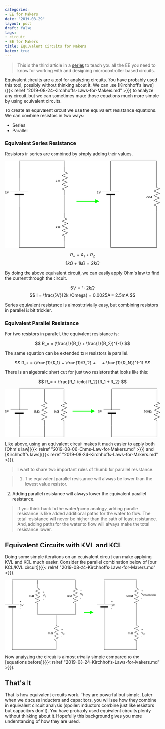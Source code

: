 ```yaml
---
categories:
- EE for Makers
date: "2019-08-29"
layout: post
draft: false
tags:
- circuit
- EE for Makers
title: Equivalent Circuits for Makers
katex: true
---
```


> This is the third article in a [series](/tags/EE-for-Makers/) to teach you all the EE you need to know for working with and designing microcontroller based circuits.

Equivalent circuits are a tool for analyzing circuits. You have probably used this tool, possibly without thinking about it. We can use [Kirchhoff's laws]({{< relref "2019-08-24-Kirchhoffs-Laws-for-Makers.md" >}}) to analyze any circuit, but we can sometimes make those equations much more simple by using equivalent circuits.

To create an equivalent circuit we use the equivalent resistance equations. We can combine resistors in two ways:

- Series
- Parallel

### Equivalent Series Resistance

Resistors in series are combined by simply adding their values.

<center>
<svg xmlns="http://www.w3.org/2000/svg" style="background-color: rgb(255, 255, 255);" xmlns:xlink="http://www.w3.org/1999/xlink" version="1.1" width="540px" height="302px" viewBox="-0.5 -0.5 540 302"><defs/><g><path d="M 208.14 280.14 L 208.14 300.14 L 48.14 300.14 L 48.14 160.14" fill="none" stroke="#000000" stroke-miterlimit="10" pointer-events="none"/><path d="M 158 230 L 176 230 L 180 220 L 188 240 L 196 220 L 204 240 L 212 220 L 220 240 L 228 220 L 236 240 L 240 230 L 258 230" fill="none" stroke="#000000" stroke-miterlimit="10" transform="rotate(90,208,230)" pointer-events="none"/><g transform="translate(169.5,223.5)"><switch><foreignObject style="overflow:visible;" pointer-events="all" width="25" height="12" requiredFeatures="http://www.w3.org/TR/SVG11/feature#Extensibility"><div xmlns="http://www.w3.org/1999/xhtml" style="display: inline-block; font-size: 12px; font-family: Verdana; color: rgb(0, 0, 0); line-height: 1.2; vertical-align: top; white-space: nowrap; text-align: right;"><div xmlns="http://www.w3.org/1999/xhtml" style="display:inline-block;text-align:inherit;text-decoration:inherit;">1k<b>Ω</b></div></div></foreignObject><text x="13" y="12" fill="#000000" text-anchor="middle" font-size="12px" font-family="Verdana">1k&lt;b&gt;Ω&lt;/b&gt;</text></switch></g><path d="M 48.14 60.14 L 48.14 0.14 L 208.14 0.14 L 208.14 20.14" fill="none" stroke="#000000" stroke-miterlimit="10" pointer-events="none"/><path d="M -2 110 L 43 110 M 53 80 L 53 140 M 53 110 L 98 110" fill="none" stroke="#000000" stroke-miterlimit="10" transform="translate(0,110)scale(1,-1)translate(0,-110)rotate(-270,48,110)" pointer-events="none"/><rect x="39" y="95" width="4" height="30" fill="#000000" stroke="#000000" transform="translate(0,110)scale(1,-1)translate(0,-110)rotate(-270,48,110)" pointer-events="none"/><g transform="translate(-1.5,103.5)"><switch><foreignObject style="overflow:visible;" pointer-events="all" width="16" height="12" requiredFeatures="http://www.w3.org/TR/SVG11/feature#Extensibility"><div xmlns="http://www.w3.org/1999/xhtml" style="display: inline-block; font-size: 12px; font-family: Verdana; color: rgb(0, 0, 0); line-height: 1.2; vertical-align: top; white-space: nowrap; text-align: right;"><div xmlns="http://www.w3.org/1999/xhtml" style="display:inline-block;text-align:inherit;text-decoration:inherit;">5V</div></div></foreignObject><text x="8" y="12" fill="#000000" text-anchor="middle" font-size="12px" font-family="Verdana">5V</text></switch></g><path d="M 208.14 120.14 L 208.14 180.14" fill="none" stroke="#000000" stroke-miterlimit="10" pointer-events="none"/><path d="M 158 70 L 176 70 L 180 60 L 188 80 L 196 60 L 204 80 L 212 60 L 220 80 L 228 60 L 236 80 L 240 70 L 258 70" fill="none" stroke="#000000" stroke-miterlimit="10" transform="rotate(90,208,70)" pointer-events="none"/><g transform="translate(169.5,63.5)"><switch><foreignObject style="overflow:visible;" pointer-events="all" width="25" height="12" requiredFeatures="http://www.w3.org/TR/SVG11/feature#Extensibility"><div xmlns="http://www.w3.org/1999/xhtml" style="display: inline-block; font-size: 12px; font-family: Verdana; color: rgb(0, 0, 0); line-height: 1.2; vertical-align: top; white-space: nowrap; text-align: right;"><div xmlns="http://www.w3.org/1999/xhtml" style="display:inline-block;text-align:inherit;text-decoration:inherit;">1k<b>Ω</b></div></div></foreignObject><text x="13" y="12" fill="#000000" text-anchor="middle" font-size="12px" font-family="Verdana">1k&lt;b&gt;Ω&lt;/b&gt;</text></switch></g><path d="M 248 140 L 315.65 140" fill="none" stroke="#00ff00" stroke-width="3" stroke-miterlimit="10" pointer-events="none"/><path d="M 324.65 140 L 315.65 144.5 L 315.65 135.5 Z" fill="#00ff00" stroke="#00ff00" stroke-width="3" stroke-miterlimit="10" pointer-events="none"/><path d="M 528.14 175 L 528.14 300.14 L 368.14 300.14 L 368.14 160.14" fill="none" stroke="#000000" stroke-miterlimit="10" pointer-events="none"/><path d="M 528.14 75 L 528.14 20" fill="none" stroke="#000000" stroke-miterlimit="10" pointer-events="none"/><path d="M 478 125 L 496 125 L 500 115 L 508 135 L 516 115 L 524 135 L 532 115 L 540 135 L 548 115 L 556 135 L 560 125 L 578 125" fill="none" stroke="#000000" stroke-miterlimit="10" transform="rotate(90,528,125)" pointer-events="none"/><g transform="translate(489.5,118.5)"><switch><foreignObject style="overflow:visible;" pointer-events="all" width="25" height="12" requiredFeatures="http://www.w3.org/TR/SVG11/feature#Extensibility"><div xmlns="http://www.w3.org/1999/xhtml" style="display: inline-block; font-size: 12px; font-family: Verdana; color: rgb(0, 0, 0); line-height: 1.2; vertical-align: top; white-space: nowrap; text-align: right;"><div xmlns="http://www.w3.org/1999/xhtml" style="display:inline-block;text-align:inherit;text-decoration:inherit;">2k<b>Ω</b></div></div></foreignObject><text x="13" y="12" fill="#000000" text-anchor="middle" font-size="12px" font-family="Verdana">2k&lt;b&gt;Ω&lt;/b&gt;</text></switch></g><path d="M 368.14 60.14 L 368.14 0.14 L 528.14 0.14 L 528.14 20.14" fill="none" stroke="#000000" stroke-miterlimit="10" pointer-events="none"/><path d="M 318 110 L 363 110 M 373 80 L 373 140 M 373 110 L 418 110" fill="none" stroke="#000000" stroke-miterlimit="10" transform="translate(0,110)scale(1,-1)translate(0,-110)rotate(-270,368,110)" pointer-events="none"/><rect x="359" y="95" width="4" height="30" fill="#000000" stroke="#000000" transform="translate(0,110)scale(1,-1)translate(0,-110)rotate(-270,368,110)" pointer-events="none"/><g transform="translate(318.5,103.5)"><switch><foreignObject style="overflow:visible;" pointer-events="all" width="16" height="12" requiredFeatures="http://www.w3.org/TR/SVG11/feature#Extensibility"><div xmlns="http://www.w3.org/1999/xhtml" style="display: inline-block; font-size: 12px; font-family: Verdana; color: rgb(0, 0, 0); line-height: 1.2; vertical-align: top; white-space: nowrap; text-align: right;"><div xmlns="http://www.w3.org/1999/xhtml" style="display:inline-block;text-align:inherit;text-decoration:inherit;">5V</div></div></foreignObject><text x="8" y="12" fill="#000000" text-anchor="middle" font-size="12px" font-family="Verdana">5V</text></switch></g></g></svg>
</center>

$$ R_= = R_1 + R_2 $$
$$ 1k \Omega + 1k \Omega = 2k \Omega $$

By doing the above equivalent circuit, we can easily apply Ohm's law to find the current through the circuit.

$$ 5V = I \cdot 2k \Omega $$
$$ I = \frac{5V}{2k \Omega} = 0.0025A = 2.5mA $$

Series equivalent resistance is almost trivially easy, but combining resistors in parallel is bit trickier.

### Equivalent Parallel Resistance

For two resistors in parallel, the equivalent resistance is:

$$ R_= = (\frac{1}{R_1} + \frac{1}{R_2})^{-1} $$

The same equation can be extended to `N` resistors in parallel.

$$ R_= = (\frac{1}{R_1} + \frac{1}{R_2} + ... + \frac{1}{R_N})^{-1} $$


There is an algebraic short cut for just two resistors that looks like this:

$$ R_= = \frac{R_1 \cdot R_2}{R_1 + R_2} $$

<svg xmlns="http://www.w3.org/2000/svg" style="background-color: rgb(255, 255, 255);" xmlns:xlink="http://www.w3.org/1999/xlink" version="1.1" width="550px" height="172px" viewBox="-0.5 -0.5 550 172"><defs/><g><path d="M 139 130 L 139 170 L 49 170 L 49 130" fill="none" stroke="#000000" stroke-miterlimit="10" pointer-events="none"/><path d="M 139 30 L 139 0" fill="none" stroke="#000000" stroke-miterlimit="10" pointer-events="none"/><path d="M 89 80 L 107 80 L 111 70 L 119 90 L 127 70 L 135 90 L 143 70 L 151 90 L 159 70 L 167 90 L 171 80 L 189 80" fill="none" stroke="#000000" stroke-miterlimit="10" transform="rotate(90,139,80)" pointer-events="none"/><g transform="translate(100.5,73.5)"><switch><foreignObject style="overflow:visible;" pointer-events="all" width="25" height="12" requiredFeatures="http://www.w3.org/TR/SVG11/feature#Extensibility"><div xmlns="http://www.w3.org/1999/xhtml" style="display: inline-block; font-size: 12px; font-family: Verdana; color: rgb(0, 0, 0); line-height: 1.2; vertical-align: top; white-space: nowrap; text-align: right;"><div xmlns="http://www.w3.org/1999/xhtml" style="display:inline-block;text-align:inherit;text-decoration:inherit;">1k<b>Ω</b></div></div></foreignObject><text x="13" y="12" fill="#000000" text-anchor="middle" font-size="12px" font-family="Verdana">1k&lt;b&gt;Ω&lt;/b&gt;</text></switch></g><path d="M 49 30 L 49 0 L 209 0 L 209 30" fill="none" stroke="#000000" stroke-miterlimit="10" pointer-events="none"/><path d="M -1 80 L 44 80 M 54 50 L 54 110 M 54 80 L 99 80" fill="none" stroke="#000000" stroke-miterlimit="10" transform="translate(0,80)scale(1,-1)translate(0,-80)rotate(-270,49,80)" pointer-events="none"/><rect x="40" y="65" width="4" height="30" fill="#000000" stroke="#000000" transform="translate(0,80)scale(1,-1)translate(0,-80)rotate(-270,49,80)" pointer-events="none"/><g transform="translate(-0.5,73.5)"><switch><foreignObject style="overflow:visible;" pointer-events="all" width="16" height="12" requiredFeatures="http://www.w3.org/TR/SVG11/feature#Extensibility"><div xmlns="http://www.w3.org/1999/xhtml" style="display: inline-block; font-size: 12px; font-family: Verdana; color: rgb(0, 0, 0); line-height: 1.2; vertical-align: top; white-space: nowrap; text-align: right;"><div xmlns="http://www.w3.org/1999/xhtml" style="display:inline-block;text-align:inherit;text-decoration:inherit;">5V</div></div></foreignObject><text x="8" y="12" fill="#000000" text-anchor="middle" font-size="12px" font-family="Verdana">5V</text></switch></g><path d="M 209 130 L 209 170 L 139 170" fill="none" stroke="#000000" stroke-miterlimit="10" pointer-events="none"/><path d="M 159 80 L 177 80 L 181 70 L 189 90 L 197 70 L 205 90 L 213 70 L 221 90 L 229 70 L 237 90 L 241 80 L 259 80" fill="none" stroke="#000000" stroke-miterlimit="10" transform="rotate(90,209,80)" pointer-events="none"/><g transform="translate(170.5,73.5)"><switch><foreignObject style="overflow:visible;" pointer-events="all" width="25" height="12" requiredFeatures="http://www.w3.org/TR/SVG11/feature#Extensibility"><div xmlns="http://www.w3.org/1999/xhtml" style="display: inline-block; font-size: 12px; font-family: Verdana; color: rgb(0, 0, 0); line-height: 1.2; vertical-align: top; white-space: nowrap; text-align: right;"><div xmlns="http://www.w3.org/1999/xhtml" style="display:inline-block;text-align:inherit;text-decoration:inherit;">1k<b>Ω</b></div></div></foreignObject><text x="13" y="12" fill="#000000" text-anchor="middle" font-size="12px" font-family="Verdana">1k&lt;b&gt;Ω&lt;/b&gt;</text></switch></g><path d="M 239 79.5 L 306.65 79.5" fill="none" stroke="#00ff00" stroke-width="3" stroke-miterlimit="10" pointer-events="none"/><path d="M 315.65 79.5 L 306.65 84 L 306.65 75 Z" fill="#00ff00" stroke="#00ff00" stroke-width="3" stroke-miterlimit="10" pointer-events="none"/><path d="M 469 170 L 379 170 L 379 130" fill="none" stroke="#000000" stroke-miterlimit="10" pointer-events="none"/><path d="M 469 0 L 469 0" fill="none" stroke="#000000" stroke-miterlimit="10" pointer-events="none"/><path d="M 379 30 L 379 0 L 539 0 L 539 30" fill="none" stroke="#000000" stroke-miterlimit="10" pointer-events="none"/><path d="M 329 80 L 374 80 M 384 50 L 384 110 M 384 80 L 429 80" fill="none" stroke="#000000" stroke-miterlimit="10" transform="translate(0,80)scale(1,-1)translate(0,-80)rotate(-270,379,80)" pointer-events="none"/><rect x="370" y="65" width="4" height="30" fill="#000000" stroke="#000000" transform="translate(0,80)scale(1,-1)translate(0,-80)rotate(-270,379,80)" pointer-events="none"/><g transform="translate(329.5,73.5)"><switch><foreignObject style="overflow:visible;" pointer-events="all" width="16" height="12" requiredFeatures="http://www.w3.org/TR/SVG11/feature#Extensibility"><div xmlns="http://www.w3.org/1999/xhtml" style="display: inline-block; font-size: 12px; font-family: Verdana; color: rgb(0, 0, 0); line-height: 1.2; vertical-align: top; white-space: nowrap; text-align: right;"><div xmlns="http://www.w3.org/1999/xhtml" style="display:inline-block;text-align:inherit;text-decoration:inherit;">5V</div></div></foreignObject><text x="8" y="12" fill="#000000" text-anchor="middle" font-size="12px" font-family="Verdana">5V</text></switch></g><path d="M 539 130 L 539 170 L 469 170" fill="none" stroke="#000000" stroke-miterlimit="10" pointer-events="none"/><path d="M 489 80 L 507 80 L 511 70 L 519 90 L 527 70 L 535 90 L 543 70 L 551 90 L 559 70 L 567 90 L 571 80 L 589 80" fill="none" stroke="#000000" stroke-miterlimit="10" transform="rotate(90,539,80)" pointer-events="none"/><g transform="translate(492.5,73.5)"><switch><foreignObject style="overflow:visible;" pointer-events="all" width="33" height="12" requiredFeatures="http://www.w3.org/TR/SVG11/feature#Extensibility"><div xmlns="http://www.w3.org/1999/xhtml" style="display: inline-block; font-size: 12px; font-family: Verdana; color: rgb(0, 0, 0); line-height: 1.2; vertical-align: top; white-space: nowrap; text-align: right;"><div xmlns="http://www.w3.org/1999/xhtml" style="display:inline-block;text-align:inherit;text-decoration:inherit;">500<b>Ω</b></div></div></foreignObject><text x="17" y="12" fill="#000000" text-anchor="middle" font-size="12px" font-family="Verdana">500&lt;b&gt;Ω&lt;/b&gt;</text></switch></g></g></svg>

Like above, using an equivalent circuit makes it much easier to apply both [Ohm's law]({{< relref "2019-08-06-Ohms-Law-for-Makers.md" >}}) and [Kirchhoff's laws]({{< relref "2019-08-24-Kirchhoffs-Laws-for-Makers.md" >}}).

> I want to share two important rules of thumb for parallel resistance.

> 1. The equivalent parallel resistance will always be lower than the lowest value resistor.
2. Adding parallel resistance will always lower the equivalent parallel resistance.

> If you think back to the water/pump analogy, adding parallel resistance is like added additional paths for the water to flow. The total resistance will never be higher than the path of least resistance. And, adding paths for the water to flow will always make the total resistance lower.

## Equivalent Circuits with KVL and KCL

Doing some simple iterations on an equivalent circuit can make applying KVL and KCL much easier. Consider the parallel combination below of [our KCL/KVL circuit]({{< relref "2019-08-24-Kirchhoffs-Laws-for-Makers.md" >}}).

<center>
<svg xmlns="http://www.w3.org/2000/svg" style="background-color: rgb(255, 255, 255);" xmlns:xlink="http://www.w3.org/1999/xlink" version="1.1" width="666px" height="302px" viewBox="-0.5 -0.5 666 302"><defs/><g><path d="M 220 280 L 220 300 L 30 300 L 30 160" fill="none" stroke="#000000" stroke-miterlimit="10" pointer-events="none"/><path d="M 170 230 L 188 230 L 192 220 L 200 240 L 208 220 L 216 240 L 224 220 L 232 240 L 240 220 L 248 240 L 252 230 L 270 230" fill="none" stroke="#000000" stroke-miterlimit="10" transform="rotate(90,220,230)" pointer-events="none"/><g transform="translate(181.5,223.5)"><switch><foreignObject style="overflow:visible;" pointer-events="all" width="25" height="12" requiredFeatures="http://www.w3.org/TR/SVG11/feature#Extensibility"><div xmlns="http://www.w3.org/1999/xhtml" style="display: inline-block; font-size: 12px; font-family: Verdana; color: rgb(0, 0, 0); line-height: 1.2; vertical-align: top; white-space: nowrap; text-align: right;"><div xmlns="http://www.w3.org/1999/xhtml" style="display:inline-block;text-align:inherit;text-decoration:inherit;">1k<b>Ω</b></div></div></foreignObject><text x="13" y="12" fill="#000000" text-anchor="middle" font-size="12px" font-family="Verdana">1k&lt;b&gt;Ω&lt;/b&gt;</text></switch></g><path d="M 30 60 L 30 0 L 140 0 L 140 20" fill="none" stroke="#000000" stroke-miterlimit="10" pointer-events="none"/><path d="M -20 110 L 25 110 M 35 80 L 35 140 M 35 110 L 80 110" fill="none" stroke="#000000" stroke-miterlimit="10" transform="translate(0,110)scale(1,-1)translate(0,-110)rotate(-270,30,110)" pointer-events="none"/><rect x="21" y="95" width="4" height="30" fill="#000000" stroke="#000000" transform="translate(0,110)scale(1,-1)translate(0,-110)rotate(-270,30,110)" pointer-events="none"/><g transform="translate(62.5,103.5)"><switch><foreignObject style="overflow:visible;" pointer-events="all" width="16" height="12" requiredFeatures="http://www.w3.org/TR/SVG11/feature#Extensibility"><div xmlns="http://www.w3.org/1999/xhtml" style="display: inline-block; font-size: 12px; font-family: Verdana; color: rgb(0, 0, 0); line-height: 1.2; vertical-align: top; white-space: nowrap; text-align: left;"><div xmlns="http://www.w3.org/1999/xhtml" style="display:inline-block;text-align:inherit;text-decoration:inherit;">5V</div></div></foreignObject><text x="8" y="12" fill="#000000" text-anchor="middle" font-size="12px" font-family="Verdana">5V</text></switch></g><path d="M 140 120 L 140 150 L 220 150" fill="none" stroke="#000000" stroke-miterlimit="10" pointer-events="none"/><path d="M 90 70 L 108 70 L 112 60 L 120 80 L 128 60 L 136 80 L 144 60 L 152 80 L 160 60 L 168 80 L 172 70 L 190 70" fill="none" stroke="#000000" stroke-miterlimit="10" transform="rotate(90,140,70)" pointer-events="none"/><g transform="translate(101.5,63.5)"><switch><foreignObject style="overflow:visible;" pointer-events="all" width="25" height="12" requiredFeatures="http://www.w3.org/TR/SVG11/feature#Extensibility"><div xmlns="http://www.w3.org/1999/xhtml" style="display: inline-block; font-size: 12px; font-family: Verdana; color: rgb(0, 0, 0); line-height: 1.2; vertical-align: top; white-space: nowrap; text-align: right;"><div xmlns="http://www.w3.org/1999/xhtml" style="display:inline-block;text-align:inherit;text-decoration:inherit;">1k<b>Ω</b></div></div></foreignObject><text x="13" y="12" fill="#000000" text-anchor="middle" font-size="12px" font-family="Verdana">1k&lt;b&gt;Ω&lt;/b&gt;</text></switch></g><path d="M 301 20 L 301 0 L 140 0 L 140 20" fill="none" stroke="#000000" stroke-miterlimit="10" pointer-events="none"/><path d="M 301 120 L 301 150 L 220 150 L 220 180" fill="none" stroke="#000000" stroke-miterlimit="10" pointer-events="none"/><path d="M 251 70 L 269 70 L 273 60 L 281 80 L 289 60 L 297 80 L 305 60 L 313 80 L 321 60 L 329 80 L 333 70 L 351 70" fill="none" stroke="#000000" stroke-miterlimit="10" transform="rotate(90,301,70)" pointer-events="none"/><g transform="translate(262.5,63.5)"><switch><foreignObject style="overflow:visible;" pointer-events="all" width="25" height="12" requiredFeatures="http://www.w3.org/TR/SVG11/feature#Extensibility"><div xmlns="http://www.w3.org/1999/xhtml" style="display: inline-block; font-size: 12px; font-family: Verdana; color: rgb(0, 0, 0); line-height: 1.2; vertical-align: top; white-space: nowrap; text-align: right;"><div xmlns="http://www.w3.org/1999/xhtml" style="display:inline-block;text-align:inherit;text-decoration:inherit;">1k<b>Ω</b></div></div></foreignObject><text x="13" y="12" fill="#000000" text-anchor="middle" font-size="12px" font-family="Verdana">1k&lt;b&gt;Ω&lt;/b&gt;</text></switch></g><g transform="translate(161.5,47.5)"><switch><foreignObject style="overflow:visible;" pointer-events="all" width="14" height="45" requiredFeatures="http://www.w3.org/TR/SVG11/feature#Extensibility"><div xmlns="http://www.w3.org/1999/xhtml" style="display: inline-block; font-size: 12px; font-family: Helvetica; color: rgb(0, 0, 0); line-height: 1.2; vertical-align: top; white-space: nowrap; text-align: left;"><div xmlns="http://www.w3.org/1999/xhtml" style="display:inline-block;text-align:inherit;text-decoration:inherit;">+<br /><div>V<sub>1</sub></div><div><sub>-<br /></sub></div></div></div></foreignObject><text x="7" y="29" fill="#000000" text-anchor="middle" font-size="12px" font-family="Helvetica">[Not supported by viewer]</text></switch></g><g transform="translate(321.5,42.5)"><switch><foreignObject style="overflow:visible;" pointer-events="all" width="14" height="45" requiredFeatures="http://www.w3.org/TR/SVG11/feature#Extensibility"><div xmlns="http://www.w3.org/1999/xhtml" style="display: inline-block; font-size: 12px; font-family: Helvetica; color: rgb(0, 0, 0); line-height: 1.2; vertical-align: top; white-space: nowrap; text-align: left;"><div xmlns="http://www.w3.org/1999/xhtml" style="display:inline-block;text-align:inherit;text-decoration:inherit;"><div>+<br /></div><div>V<sub>2</sub></div><div><sub>-<br /></sub></div></div></div></foreignObject><text x="7" y="29" fill="#000000" text-anchor="middle" font-size="12px" font-family="Helvetica">[Not supported by viewer]</text></switch></g><g transform="translate(241.5,207.5)"><switch><foreignObject style="overflow:visible;" pointer-events="all" width="14" height="45" requiredFeatures="http://www.w3.org/TR/SVG11/feature#Extensibility"><div xmlns="http://www.w3.org/1999/xhtml" style="display: inline-block; font-size: 12px; font-family: Helvetica; color: rgb(0, 0, 0); line-height: 1.2; vertical-align: top; white-space: nowrap; text-align: left;"><div xmlns="http://www.w3.org/1999/xhtml" style="display:inline-block;text-align:inherit;text-decoration:inherit;"><div>+<br /></div><div>V<sub>3</sub></div><div><sub>-<br /></sub></div></div></div></foreignObject><text x="7" y="29" fill="#000000" text-anchor="middle" font-size="12px" font-family="Helvetica">[Not supported by viewer]</text></switch></g><g transform="translate(61.5,87.5)"><switch><foreignObject style="overflow:visible;" pointer-events="all" width="7" height="43" requiredFeatures="http://www.w3.org/TR/SVG11/feature#Extensibility"><div xmlns="http://www.w3.org/1999/xhtml" style="display: inline-block; font-size: 12px; font-family: Helvetica; color: rgb(0, 0, 0); line-height: 1.2; vertical-align: top; white-space: nowrap; text-align: left;"><div xmlns="http://www.w3.org/1999/xhtml" style="display:inline-block;text-align:inherit;text-decoration:inherit;"><div>+</div><div><br /></div><div><sub>-</sub><br /></div></div></div></foreignObject><text x="4" y="28" fill="#000000" text-anchor="middle" font-size="12px" font-family="Helvetica">[Not supported by viewer]</text></switch></g><path d="M 565 280 L 565 300 L 425 300 L 425 160" fill="none" stroke="#000000" stroke-miterlimit="10" pointer-events="none"/><path d="M 515 230 L 533 230 L 537 220 L 545 240 L 553 220 L 561 240 L 569 220 L 577 240 L 585 220 L 593 240 L 597 230 L 615 230" fill="none" stroke="#000000" stroke-miterlimit="10" transform="rotate(90,565,230)" pointer-events="none"/><g transform="translate(526.5,223.5)"><switch><foreignObject style="overflow:visible;" pointer-events="all" width="25" height="12" requiredFeatures="http://www.w3.org/TR/SVG11/feature#Extensibility"><div xmlns="http://www.w3.org/1999/xhtml" style="display: inline-block; font-size: 12px; font-family: Verdana; color: rgb(0, 0, 0); line-height: 1.2; vertical-align: top; white-space: nowrap; text-align: right;"><div xmlns="http://www.w3.org/1999/xhtml" style="display:inline-block;text-align:inherit;text-decoration:inherit;">1k<b>Ω</b></div></div></foreignObject><text x="13" y="12" fill="#000000" text-anchor="middle" font-size="12px" font-family="Verdana">1k&lt;b&gt;Ω&lt;/b&gt;</text></switch></g><path d="M 425 60 L 425 0 L 565 0 L 565 20" fill="none" stroke="#000000" stroke-miterlimit="10" pointer-events="none"/><path d="M 375 110 L 420 110 M 430 80 L 430 140 M 430 110 L 475 110" fill="none" stroke="#000000" stroke-miterlimit="10" transform="translate(0,110)scale(1,-1)translate(0,-110)rotate(-270,425,110)" pointer-events="none"/><rect x="416" y="95" width="4" height="30" fill="#000000" stroke="#000000" transform="translate(0,110)scale(1,-1)translate(0,-110)rotate(-270,425,110)" pointer-events="none"/><g transform="translate(457.5,103.5)"><switch><foreignObject style="overflow:visible;" pointer-events="all" width="16" height="12" requiredFeatures="http://www.w3.org/TR/SVG11/feature#Extensibility"><div xmlns="http://www.w3.org/1999/xhtml" style="display: inline-block; font-size: 12px; font-family: Verdana; color: rgb(0, 0, 0); line-height: 1.2; vertical-align: top; white-space: nowrap; text-align: left;"><div xmlns="http://www.w3.org/1999/xhtml" style="display:inline-block;text-align:inherit;text-decoration:inherit;">5V</div></div></foreignObject><text x="8" y="12" fill="#000000" text-anchor="middle" font-size="12px" font-family="Verdana">5V</text></switch></g><path d="M 565 120 L 565 180" fill="none" stroke="#000000" stroke-miterlimit="10" pointer-events="none"/><path d="M 515 70 L 533 70 L 537 60 L 545 80 L 553 60 L 561 80 L 569 60 L 577 80 L 585 60 L 593 80 L 597 70 L 615 70" fill="none" stroke="#000000" stroke-miterlimit="10" transform="rotate(90,565,70)" pointer-events="none"/><g transform="translate(518.5,63.5)"><switch><foreignObject style="overflow:visible;" pointer-events="all" width="33" height="12" requiredFeatures="http://www.w3.org/TR/SVG11/feature#Extensibility"><div xmlns="http://www.w3.org/1999/xhtml" style="display: inline-block; font-size: 12px; font-family: Verdana; color: rgb(0, 0, 0); line-height: 1.2; vertical-align: top; white-space: nowrap; text-align: right;"><div xmlns="http://www.w3.org/1999/xhtml" style="display:inline-block;text-align:inherit;text-decoration:inherit;">500<b>Ω</b></div></div></foreignObject><text x="17" y="12" fill="#000000" text-anchor="middle" font-size="12px" font-family="Verdana">500&lt;b&gt;Ω&lt;/b&gt;</text></switch></g><g transform="translate(586.5,42.5)"><switch><foreignObject style="overflow:visible;" pointer-events="all" width="62" height="45" requiredFeatures="http://www.w3.org/TR/SVG11/feature#Extensibility"><div xmlns="http://www.w3.org/1999/xhtml" style="display: inline-block; font-size: 12px; font-family: Helvetica; color: rgb(0, 0, 0); line-height: 1.2; vertical-align: top; white-space: nowrap; text-align: left;"><div xmlns="http://www.w3.org/1999/xhtml" style="display:inline-block;text-align:inherit;text-decoration:inherit;">+<br /><div>V<sub>COMBINED</sub></div><div><sub>-<br /></sub></div></div></div></foreignObject><text x="31" y="29" fill="#000000" text-anchor="middle" font-size="12px" font-family="Helvetica">[Not supported by viewer]</text></switch></g><g transform="translate(586.5,207.5)"><switch><foreignObject style="overflow:visible;" pointer-events="all" width="14" height="45" requiredFeatures="http://www.w3.org/TR/SVG11/feature#Extensibility"><div xmlns="http://www.w3.org/1999/xhtml" style="display: inline-block; font-size: 12px; font-family: Helvetica; color: rgb(0, 0, 0); line-height: 1.2; vertical-align: top; white-space: nowrap; text-align: left;"><div xmlns="http://www.w3.org/1999/xhtml" style="display:inline-block;text-align:inherit;text-decoration:inherit;"><div>+<br /></div><div>V<sub>3</sub></div><div><sub>-<br /></sub></div></div></div></foreignObject><text x="7" y="29" fill="#000000" text-anchor="middle" font-size="12px" font-family="Helvetica">[Not supported by viewer]</text></switch></g><g transform="translate(456.5,87.5)"><switch><foreignObject style="overflow:visible;" pointer-events="all" width="7" height="43" requiredFeatures="http://www.w3.org/TR/SVG11/feature#Extensibility"><div xmlns="http://www.w3.org/1999/xhtml" style="display: inline-block; font-size: 12px; font-family: Helvetica; color: rgb(0, 0, 0); line-height: 1.2; vertical-align: top; white-space: nowrap; text-align: left;"><div xmlns="http://www.w3.org/1999/xhtml" style="display:inline-block;text-align:inherit;text-decoration:inherit;"><div>+</div><div><br /></div><div><sub>-</sub><br /></div></div></div></foreignObject><text x="4" y="28" fill="#000000" text-anchor="middle" font-size="12px" font-family="Helvetica">[Not supported by viewer]</text></switch></g><path d="M 340 140 L 367.65 140" fill="none" stroke="#00ff00" stroke-width="3" stroke-miterlimit="10" pointer-events="none"/><path d="M 376.65 140 L 367.65 144.5 L 367.65 135.5 Z" fill="#00ff00" stroke="#00ff00" stroke-width="3" stroke-miterlimit="10" pointer-events="none"/></g></svg></center>

Now analyzing the circuit is almost trivally simple compared to the [equations before]({{< relref "2019-08-24-Kirchhoffs-Laws-for-Makers.md" >}}).

## That's It

That is how equivalent circuits work. They are powerful but simple. Later when we discuss inductors and capacitors, you will see how they combine in equivalent circuit analysis (spoiler: inductors combine just like resistors but capacitors don't). You have probably used equivalent circuits plenty without thinking about it. Hopefully this background gives you more understanding of how they are used.

